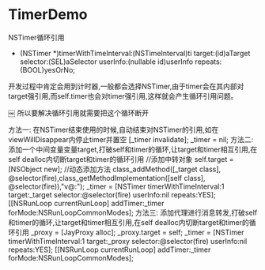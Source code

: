 # TimerDemo

NSTimer循环引用
+ (NSTimer *)timerWithTimeInterval:(NSTimeInterval)ti target:(id)aTarget selector:(SEL)aSelector userInfo:(nullable id)userInfo repeats:(BOOL)yesOrNo;

开发过程中肯定会用到计时器,一般都会选择NSTimer,由于timer会在其内部对target强引用,而self.timer也会对timer强引用,这样就会产生循环引用问题。


￼
所以要解决循环引用就需要把这个循环断开

方法一:
在NSTimer结束使用的时候,自动结束对NSTimer的引用,如在viewWillDisappear内停止timer并置空
   [_timer invalidate];
        _timer = nil;
方法二:
添加一个中间变量变量target,打破self和timer的循环,让target和timer相互引用,在self dealloc内切断target和timer的循环引用
    //添加中转对象
    self.target =  [NSObject new];
    //动态添加方法
    class_addMethod([_target class], @selector(fire),class_getMethodImplementation([self class], @selector(fire)),"v@:");
    _timer = [NSTimer timerWithTimeInterval:1 target:_target selector:@selector(fire) userInfo:nil repeats:YES];
    [[NSRunLoop currentRunLoop] addTimer:_timer forMode:NSRunLoopCommonModes];
方法三:
添加代理进行消息转发,打破self和timer的循环,让target和timer相互引用,在self dealloc内切断target和timer的循环引用
  _proxy = [JayProxy alloc];
    _proxy.target = self;
    _timer = [NSTimer timerWithTimeInterval:1 target:_proxy selector:@selector(fire) userInfo:nil repeats:YES];
    [[NSRunLoop currentRunLoop] addTimer:_timer forMode:NSRunLoopCommonModes];
